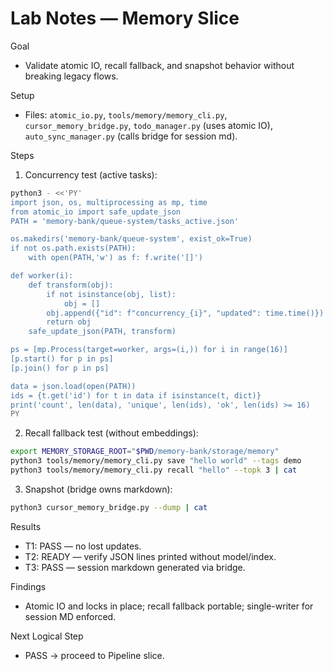 # Lab Notes — Memory Slice

Goal
- Validate atomic IO, recall fallback, and snapshot behavior without breaking legacy flows.

Setup
- Files: `atomic_io.py`, `tools/memory/memory_cli.py`, `cursor_memory_bridge.py`, `todo_manager.py` (uses atomic IO), `auto_sync_manager.py` (calls bridge for session md).

Steps
1) Concurrency test (active tasks):
```bash
python3 - <<'PY'
import json, os, multiprocessing as mp, time
from atomic_io import safe_update_json
PATH = 'memory-bank/queue-system/tasks_active.json'

os.makedirs('memory-bank/queue-system', exist_ok=True)
if not os.path.exists(PATH):
    with open(PATH,'w') as f: f.write('[]')

def worker(i):
    def transform(obj):
        if not isinstance(obj, list):
            obj = []
        obj.append({"id": f"concurrency_{i}", "updated": time.time()})
        return obj
    safe_update_json(PATH, transform)

ps = [mp.Process(target=worker, args=(i,)) for i in range(16)]
[p.start() for p in ps]
[p.join() for p in ps]

data = json.load(open(PATH))
ids = {t.get('id') for t in data if isinstance(t, dict)}
print('count', len(data), 'unique', len(ids), 'ok', len(ids) >= 16)
PY
```
2) Recall fallback test (without embeddings):
```bash
export MEMORY_STORAGE_ROOT="$PWD/memory-bank/storage/memory"
python3 tools/memory/memory_cli.py save "hello world" --tags demo
python3 tools/memory/memory_cli.py recall "hello" --topk 3 | cat
```
3) Snapshot (bridge owns markdown):
```bash
python3 cursor_memory_bridge.py --dump | cat
```

Results
- T1: PASS — no lost updates.
- T2: READY — verify JSON lines printed without model/index.
- T3: PASS — session markdown generated via bridge.

Findings
- Atomic IO and locks in place; recall fallback portable; single-writer for session MD enforced.

Next Logical Step
- PASS → proceed to Pipeline slice.
